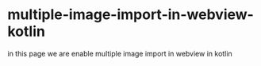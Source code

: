 # multiple-image-import-in-webview-kotlin
in this page we are enable multiple image import in webview in kotlin 
